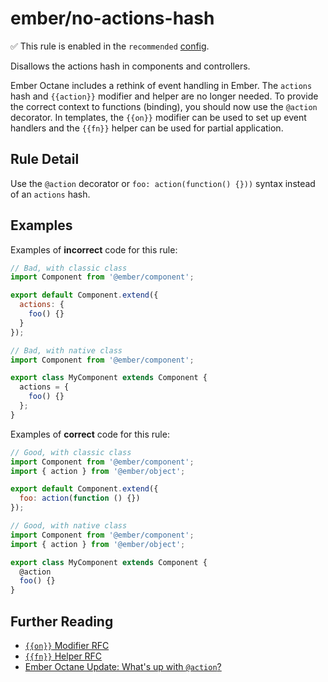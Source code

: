 # ember/no-actions-hash

✅ This rule is enabled in the `recommended` [config](https://github.com/ember-cli/eslint-plugin-ember#-configurations).

<!-- end auto-generated rule header -->

Disallows the actions hash in components and controllers.

Ember Octane includes a rethink of event handling in Ember. The `actions` hash and `{{action}}` modifier and helper are no longer needed. To provide the correct context to functions (binding), you should now use the `@action` decorator. In templates, the `{{on}}` modifier can be used to set up event handlers and the `{{fn}}` helper can be used for partial application.

## Rule Detail

Use the `@action` decorator or `foo: action(function() {}))` syntax instead of an `actions` hash.

## Examples

Examples of **incorrect** code for this rule:

```js
// Bad, with classic class
import Component from '@ember/component';

export default Component.extend({
  actions: {
    foo() {}
  }
});
```

```js
// Bad, with native class
import Component from '@ember/component';

export class MyComponent extends Component {
  actions = {
    foo() {}
  };
}
```

Examples of **correct** code for this rule:

```js
// Good, with classic class
import Component from '@ember/component';
import { action } from '@ember/object';

export default Component.extend({
  foo: action(function () {})
});
```

```js
// Good, with native class
import Component from '@ember/component';
import { action } from '@ember/object';

export class MyComponent extends Component {
  @action
  foo() {}
}
```

## Further Reading

- [`{{on}}` Modifier RFC](https://github.com/emberjs/rfcs/pull/471)
- [`{{fn}}` Helper RFC](https://github.com/emberjs/rfcs/pull/470)
- [Ember Octane Update: What's up with `@action`?](https://www.pzuraq.com/ember-octane-update-action/)
